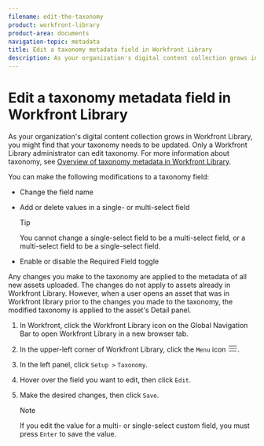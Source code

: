 ```yaml
---
filename: edit-the-taxonomy
product: workfront-library
product-area: documents
navigation-topic: metadata
title: Edit a taxonomy metadata field in Workfront Library
description: As your organization's digital content collection grows in Workfront Library, you might find that your taxonomy needs to be updated. Only a Workfront Library administrator can edit taxonomy. For more information about taxonomy, see Overview of taxonomy metadata in Workfront Library.
---
```


# Edit a taxonomy metadata field in Workfront Library

As your organization's digital content collection grows in Workfront Library, you might find that your taxonomy needs to be updated. Only a Workfront Library administrator can edit taxonomy. For more information about taxonomy, see [Overview of taxonomy metadata in Workfront Library](../../../workfront-library/administration-and-setup/metadata/taxonomy-metadata-overview.md).

You can make the following modifications to a taxonomy field:

* Change the field name
* Add or delete values in a single- or multi-select field

  >[!TIP]
  >
  >You cannot change a single-select field to be a multi-select field, or a multi-select field to be a single-select field.

* Enable or disable the Required Field toggle

Any changes you make to the taxonomy are applied to the metadata of all new assets uploaded. The changes do not apply to assets already in Workfront Library. However, when a user opens an asset that was in Workfront library prior to the changes you made to the taxonomy, the modified taxonomy is applied to the asset's Detail panel.

1. In Workfront, click the Workfront Library icon on the Global Navigation Bar to open Workfront Library in a new browser tab. 
1. In the upper-left corner of Workfront Library, click the `Menu` icon ![](assets/library-menu-icon.png).
1. In the left panel, click `Setup >` `Taxonomy`.
1. Hover over the field you want to edit, then click `Edit`.
1. Make the desired changes, then click `Save`.

   >[!NOTE]
   >
   >If you edit the value for a multi- or single-select custom field, you must press `Enter` to save the value.

